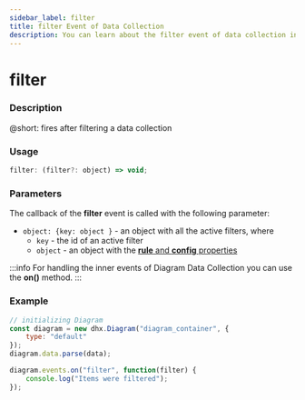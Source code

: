 ```yaml
---
sidebar_label: filter
title: filter Event of Data Collection
description: You can learn about the filter event of data collection in the documentation of the DHTMLX JavaScript Diagram library. Browse developer guides and API reference, try out code examples and live demos, and download a free 30-day evaluation version of DHTMLX Diagram.
---
```


# filter

### Description

@short: fires after filtering a data collection 

### Usage

~~~jsx
filter: (filter?: object) => void;
~~~

### Parameters

The callback of the **filter** event is called with the following parameter:

- `object: {key: object }` - an object with all the active filters, where
    - `key` - the id of an active filter
    - `object` - an object with the [**rule** and **config** properties](api/data_collection/filter_method.md#parameters)

:::info
For handling the inner events of Diagram Data Collection you can use the **on()** method.
:::

### Example

~~~jsx {7-9}
// initializing Diagram
const diagram = new dhx.Diagram("diagram_container", {
    type: "default"
});
diagram.data.parse(data);

diagram.events.on("filter", function(filter) {
    console.log("Items were filtered");
});
~~~